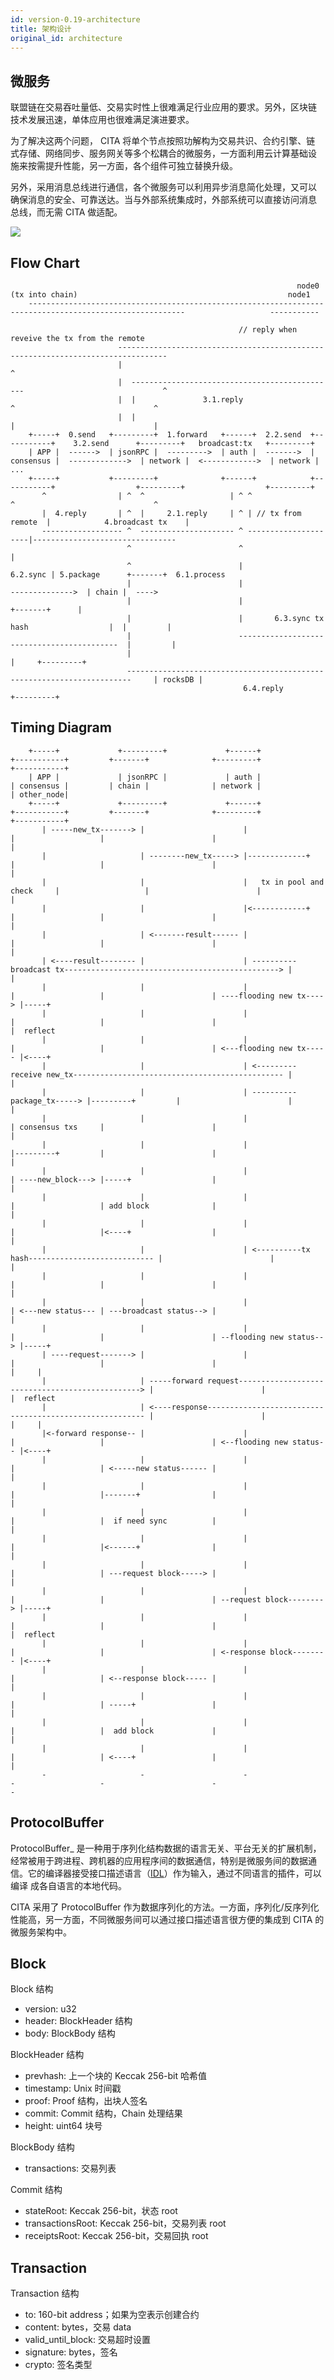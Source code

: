 ```yaml
---
id: version-0.19-architecture
title: 架构设计
original_id: architecture
---
```

## 微服务

联盟链在交易吞吐量低、交易实时性上很难满足行业应用的要求。另外，区块链 技术发展迅速，单体应用也很难满足演进要求。

为了解决这两个问题， CITA 将单个节点按照功解构为交易共识、合约引擎、链 式存储、网络同步、服务网关等多个松耦合的微服务，一方面利用云计算基础设 施来按需提升性能，另一方面，各个组件可独立替换升级。

另外，采用消息总线进行通信，各个微服务可以利用异步消息简化处理，又可以 确保消息的安全、可靠送达。当与外部系统集成时，外部系统可以直接访问消息 总线，而无需 CITA 做适配。

![](https://raw.githubusercontent.com/cryptape/cita-whitepaper/master/en/cita-parallel.png)

## Flow Chart

                                                                    node0 (tx into chain)                                               node1
        ---------------------------------------------------------------------------------------------------------                   -----------
    
                                                       // reply when reveive the tx from the remote
                            ---------------------------------------------------------------------------------
                            |                                                                               ^
                            |  ----------------------------------------------                               ^
                            |  |               3.1.reply                    ^                               ^
                            |  |                                            |                               |
        +-----+  0.send   +---------+  1.forward   +------+  2.2.send  +-----------+    3.2.send      +---------+   broadcast:tx   +---------+
        | APP |  ------>  | jsonRPC |  --------->  | auth |  ------->  | consensus |  ------------->  | network |  <------------>  | network | ...
        +-----+           +---------+              +------+            +-----------+                  +---------+                  +---------+
           ^                | ^  ^                   | ^ ^                    ^                               ^
           |  4.reply       | ^  |     2.1.reply     | ^ | // tx from remote  |            4.broadcast tx    |
           ------------------ ^  --------------------- ^ ---------------------|--------------------------------
                              ^                        ^                      |
                              ^                        |             6.2.sync | 5.package      +-------+  6.1.process
                              |                        |                      -------------->  | chain |  ---->
                              |                        |                                       +-------+      |
                              |                        |       6.3.sync tx hash                  |  |         |
                              |                        -------------------------------------------  |         |
                              |                                                                     |     +---------+
                              -----------------------------------------------------------------------     | rocksDB |
                                                        6.4.reply                                         +---------+
    

## Timing Diagram

        +-----+             +---------+             +------+                   +-----------+         +-------+              +---------+               +-----------+
        | APP |             | jsonRPC |             | auth |                   | consensus |         | chain |              | network |               | other_node|
        +-----+             +---------+             +------+                   +-----------+         +-------+              +---------+               +-----------+
           | -----new_tx-------> |                      |                            |                   |                        |                          |
           |                     | --------new_tx-----> |-------------+              |                   |                        |                          |
           |                     |                      |   tx in pool and check     |                   |                        |                          |
           |                     |                      |<------------+              |                   |                        |                          |
           |                     | <-------result------ |                            |                   |                        |                          |
           | <----result-------- |                      | ----------broadcast tx------------------------------------------------> |                          |
           |                     |                      |                            |                   |                        | ----flooding new tx----> |-----+
           |                     |                      |                            |                   |                        |                          |  reflect
           |                     |                      |                            |                   |                        | <---flooding new tx----- |<----+
           |                     |                      | <---------receive new_tx----------------------------------------------- |                          |
           |                     |                      | ----------package_tx-----> |---------+         |                        |                          |
           |                     |                      |                            | consensus txs     |                        |                          |
           |                     |                      |                            |---------+         |                        |                          |
           |                     |                      |                            | ----new_block---> |-----+                  |                          |
           |                     |                      |                            |                   | add block              |                          |
           |                     |                      |                            |                   |<----+                  |                          |
           |                     |                      | <----------tx hash---------------------------- |                        |                          |
           |                     |                      |                            |                   |                        |                          |
           |                     |                      |                            | <---new status--- | ---broadcast status--> |                          |
           |                     |                      |                            |                   |                        | --flooding new status--> |-----+
           | ----request-------> |                      |                            |                   |                        |                          |     |
           |                     | -----forward request------------------------------------------------> |                        |                          |  reflect
           |                     | <----response-------------------------------------------------------- |                        |                          |     |
           |<-forward response-- |                      |                            |                   |                        | <--flooding new status-- |<----+
           |                     |                      |                            |                   | <-----new status------ |                          |
           |                     |                      |                            |                   |-------+                |                          |
           |                     |                      |                            |                   |  if need sync          |                          |
           |                     |                      |                            |                   |<------+                |                          |
           |                     |                      |                            |                   | ---request block-----> |                          |
           |                     |                      |                            |                   |                        | --request block--------> |-----+
           |                     |                      |                            |                   |                        |                          |  reflect
           |                     |                      |                            |                   |                        | <-response block-------- |<----+
           |                     |                      |                            |                   | <--response block----- |                          |
           |                     |                      |                            |                   | -----+                 |                          |
           |                     |                      |                            |                   |  add block             |                          |
           |                     |                      |                            |                   | <----+                 |                          |
           -                     -                      -                            -                   -                        -                          -
    

## ProtocolBuffer

ProtocolBuffer\_ 是一种用于序列化结构数据的语言无关、平台无关的扩展机制， 经常被用于跨进程、跨机器的应用程序间的数据通信，特别是微服务间的数据通 信。它的编译器接受接口描述语言（[IDL](https://en.wikipedia.org/wiki/Interface_description_language)）作为输入，通过不同语言的插件，可以编译 成各自语言的本地代码。

CITA 采用了 ProtocolBuffer 作为数据序列化的方法。一方面，序列化/反序列化 性能高，另一方面，不同微服务间可以通过接口描述语言很方便的集成到 CITA 的 微服务架构中。

## Block

Block 结构

- version: u32
- header: BlockHeader 结构
- body: BlockBody 结构

BlockHeader 结构

- prevhash: 上一个块的 Keccak 256-bit 哈希值
- timestamp: Unix 时间戳
- proof: Proof 结构，出块人签名
- commit: Commit 结构，Chain 处理结果
- height: uint64 块号

BlockBody 结构

- transactions: 交易列表

Commit 结构

- stateRoot: Keccak 256-bit，状态 root
- transactionsRoot: Keccak 256-bit，交易列表 root
- receiptsRoot: Keccak 256-bit，交易回执 root

## Transaction

Transaction 结构

- to: 160-bit address；如果为空表示创建合约
- content: bytes，交易 data
- valid_until_block: 交易超时设置
- signature: bytes，签名
- crypto: 签名类型